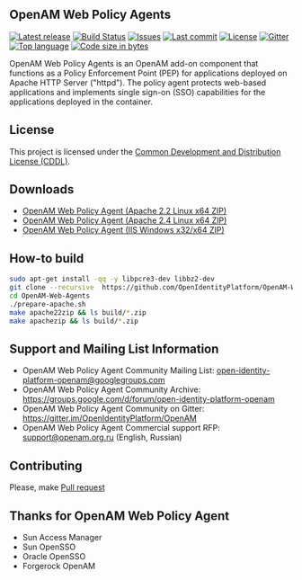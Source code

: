 ## OpenAM Web Policy Agents
[![Latest release](https://img.shields.io/github/release/OpenIdentityPlatform/OpenAM-Web-Agents.svg)](https://github.com/OpenIdentityPlatform/OpenAM-Web-Agents/releases)
[![Build Status](https://travis-ci.org/OpenIdentityPlatform/OpenAM-Web-Agents.svg)](https://travis-ci.org/OpenIdentityPlatform/OpenAM-Web-Agents)
[![Issues](https://img.shields.io/github/issues/OpenIdentityPlatform/OpenAM-Web-Agents.svg)](https://github.com/OpenIdentityPlatform/OpenAM-Web-Agents/issues)
[![Last commit](https://img.shields.io/github/last-commit/OpenIdentityPlatform/OpenAM-Web-Agents.svg)](https://github.com/OpenIdentityPlatform/OpenAM-Web-Agents/commits/master)
[![License](https://img.shields.io/badge/license-CDDL-blue.svg)](https://github.com/OpenIdentityPlatform/OpenAM-Web-Agents/blob/master/LICENSE.md)
[![Gitter](https://img.shields.io/gitter/room/nwjs/nw.js.svg)](https://gitter.im/OpenIdentityPlatform/OpenAM)
[![Top language](https://img.shields.io/github/languages/top/OpenIdentityPlatform/OpenAM-Web-Agents.svg)](https://github.com/OpenIdentityPlatform/OpenAM-Web-Agents)
[![Code size in bytes](https://img.shields.io/github/languages/code-size/OpenIdentityPlatform/OpenAM-Web-Agents.svg)](https://github.com/OpenIdentityPlatform/OpenAM-Web-Agents)

OpenAM Web Policy Agents is an OpenAM add-on component that functions as a Policy Enforcement Point (PEP) for applications deployed on Apache HTTP Server ("httpd"). The policy agent protects web-based applications and implements single sign-on (SSO) capabilities for the applications deployed in the container.

## License
This project is licensed under the [Common Development and Distribution License (CDDL)](https://github.com/OpenIdentityPlatform/OpenAM-Web-Agents/blob/master/LICENSE.md). 

## Downloads 
* [OpenAM Web Policy Agent (Apache 2.2 Linux x64 ZIP)](https://github.com/OpenIdentityPlatform/OpenAM-Web-Agents/releases)
* [OpenAM Web Policy Agent (Apache 2.4 Linux x64 ZIP)](https://github.com/OpenIdentityPlatform/OpenAM-Web-Agents/releases)
* [OpenAM Web Policy Agent (IIS  Windows x32/x64 ZIP)](https://ci.appveyor.com/api/buildjobs/cnebrw2f43my9vxr/artifacts/IIS_WINNT_4.1.0.zip)

## How-to build
```bash
sudo apt-get install -qq -y libpcre3-dev libbz2-dev
git clone --recursive  https://github.com/OpenIdentityPlatform/OpenAM-Web-Agents.git
cd OpenAM-Web-Agents
./prepare-apache.sh
make apache22zip && ls build/*.zip
make apachezip && ls build/*.zip
```

## Support and Mailing List Information
* OpenAM Web Policy Agent Community Mailing List: open-identity-platform-openam@googlegroups.com
* OpenAM Web Policy Agent Community Archive: https://groups.google.com/d/forum/open-identity-platform-openam
* OpenAM Web Policy Agent Community on Gitter: https://gitter.im/OpenIdentityPlatform/OpenAM
* OpenAM Web Policy Agent Commercial support RFP: support@openam.org.ru (English, Russian)

## Contributing
Please, make [Pull request](https://github.com/OpenIdentityPlatform/OpenAM-Web-Agents/pulls)

## Thanks for OpenAM Web Policy Agent
* Sun Access Manager
* Sun OpenSSO
* Oracle OpenSSO
* Forgerock OpenAM

